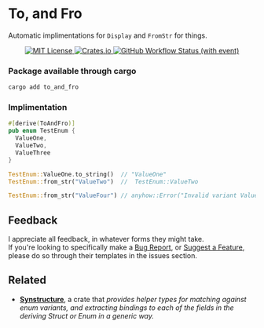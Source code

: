 # To, and Fro

Automatic implimentations for `Display` and `FromStr` for things.


<div align="center">
    <a href="https://choosealicense.com/licenses/mit/">
        <img alt="MIT License" src="https://img.shields.io/badge/License-MIT-green.svg">
    </a>
    <a href="https://crates.io/crates/to_and_fro">
      <img alt="Crates.io" src="https://img.shields.io/crates/d/to_and_fro">
    </a>
    <a href="https://github.com/tascord/ToAndFro/actions/runs/6998808999/">
      <img alt="GitHub Workflow Status (with event)" src="https://img.shields.io/github/actions/workflow/status/tascord/toandfro/rust.yml">
    </a>
</div>

### Package available through cargo
```sh
cargo add to_and_fro
```

### Implimentation
```rs
#[derive(ToAndFro)]
pub enum TestEnum {
  ValueOne,
  ValueTwo,
  ValueThree
}

TestEnum::ValueOne.to_string()  // "ValueOne"
TestEnum::from_str("ValueTwo")  //  TestEnum::ValueTwo

TestEnum::from_str("ValueFour") // anyhow::Error("Invalid variant ValueFour for enum TestEnum")
```
## Feedback
I appreciate all feedback, in whatever forms they might take.  
If you're looking to specifically make a [Bug Report](https://github.com/tascord/ToAndFro/issues/new?template=bug_report.md), or [Suggest a Feature](https://github.com/tascord/ToAndFro/issues/new?template=feature_request.md), please do so through their templates in the issues section.
## Related
- [**Synstructure**](https://github.com/mystor/synstructure), a crate that *provides helper types for matching against enum variants, and extracting bindings to each of the fields in the deriving Struct or Enum in a generic way.*
